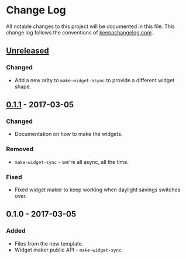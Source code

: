 # Change Log
All notable changes to this project will be documented in this file. This change log follows the conventions of [keepachangelog.com](http://keepachangelog.com/).

## [Unreleased]
### Changed
- Add a new arity to `make-widget-async` to provide a different widget shape.

## [0.1.1] - 2017-03-05
### Changed
- Documentation on how to make the widgets.

### Removed
- `make-widget-sync` - we're all async, all the time.

### Fixed
- Fixed widget maker to keep working when daylight savings switches over.

## 0.1.0 - 2017-03-05
### Added
- Files from the new template.
- Widget maker public API - `make-widget-sync`.

[Unreleased]: https://github.com/your-name/vaas/compare/0.1.1...HEAD
[0.1.1]: https://github.com/your-name/vaas/compare/0.1.0...0.1.1
